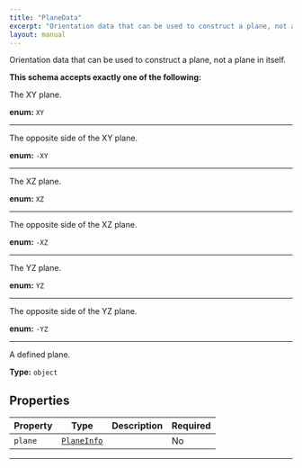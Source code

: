 ```yaml
---
title: "PlaneData"
excerpt: "Orientation data that can be used to construct a plane, not a plane in itself."
layout: manual
---
```


Orientation data that can be used to construct a plane, not a plane in itself.





**This schema accepts exactly one of the following:**

The XY plane.

**enum:** `XY`








----
The opposite side of the XY plane.

**enum:** `-XY`








----
The XZ plane.

**enum:** `XZ`








----
The opposite side of the XZ plane.

**enum:** `-XZ`








----
The YZ plane.

**enum:** `YZ`








----
The opposite side of the YZ plane.

**enum:** `-YZ`








----
A defined plane.

**Type:** `object`





## Properties

| Property | Type | Description | Required |
|----------|------|-------------|----------|
| `plane` |[`PlaneInfo`](/docs/kcl/types/PlaneInfo)|  | No |


----




